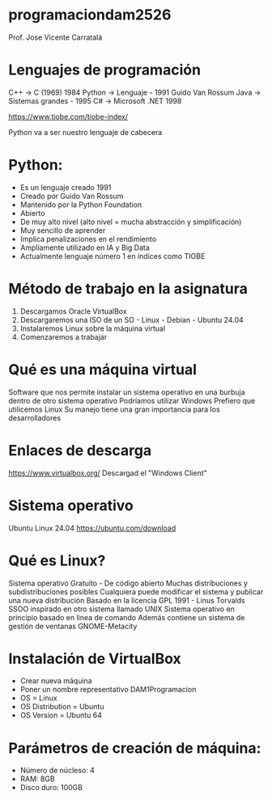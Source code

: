 # programaciondam2526

Prof. Jose Vicente Carratalá

# Lenguajes de programación
C++ -> C (1969) 1984
Python -> Lenguaje - 1991 Guido Van Rossum
Java -> Sistemas grandes - 1995
C# -> Microsoft .NET 1998

https://www.tiobe.com/tiobe-index/

Python va a ser nuestro lenguaje de cabecera
# Python:
- Es un lenguaje creado 1991
- Creado por Guido Van Rossum
- Mantenido por la Python Foundation
- Abierto
- De muy alto nivel (alto nivel = mucha abstracción y simplificación)
- Muy sencillo de aprender
- Implica penalizaciones en el rendimiento
- Ampliamente utilizado en IA y Big Data
- Actualmente lenguaje número 1 en índices como TIOBE

# Método de trabajo en la asignatura
1. Descargamos Oracle VirtualBox
2. Descargaremos una ISO de un SO - Linux - Debian - Ubuntu 24.04
3. Instalaremos Linux sobre la máquina virtual
4. Comenzaremos a trabajar

# Qué es una máquina virtual
Software que nos permite instalar un sistema operativo en una burbuja dentro de otro sistema operativo
Podríamos utilizar Windows
Prefiero que utilicemos Linux
Su manejo tiene una gran importancia para los desarrolladores

# Enlaces de descarga
https://www.virtualbox.org/
Descargad el "Windows Client"

# Sistema operativo
Ubuntu Linux 24.04
https://ubuntu.com/download

# Qué es Linux?
Sistema operativo
Gratuito - De código abierto
Muchas distribuciones y subdistribuciones posibles
Cualquiera puede modificar el sistema y publicar una nueva distribución
Basado en la licencia GPL
1991 - Linus Torvalds
SSOO inspirado en otro sistema llamado UNIX
Sistema operativo en principio basado en linea de comando
Además contiene un sistema de gestión de ventanas GNOME-Metacity

# Instalación de VirtualBox
- Crear nueva máquina
- Poner un nombre representativo DAM1Programacion
- OS = Linux
- OS Distribution = Ubuntu
- OS Version = Ubuntu 64

# Parámetros de creación de máquina:
- Número de núcleso: 4
- RAM: 8GB
- Disco duro: 100GB


